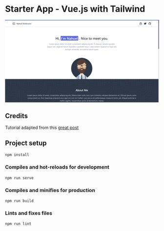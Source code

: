 # Starter App - Vue.js with Tailwind

<img width="1164" alt="Example Screenshot" src="homepage.png">


## Credits

Tutorial adapted from this [great post](https://dev.to/vonagedev/using-tailwind-css-with-vue-js-b1b) 

## Project setup
```
npm install
```

### Compiles and hot-reloads for development
```
npm run serve
```

### Compiles and minifies for production
```
npm run build
```

### Lints and fixes files
```
npm run lint
```